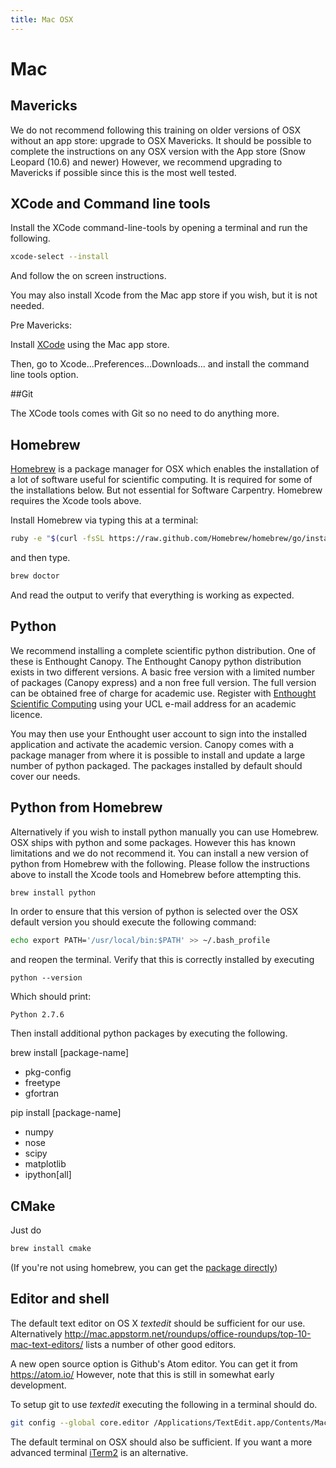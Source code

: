 ```yaml
---
title: Mac OSX
---
```


Mac
===

Mavericks
---------

We do not recommend following this training on older versions of OSX without an app store: upgrade
to OSX Mavericks. It should be possible to complete the instructions on any OSX version with the
App store (Snow Leopard (10.6) and newer) However, we recommend upgrading to Mavericks if possible
since this is the most well tested.

XCode and Command line tools
----------------------------

Install the XCode command-line-tools by opening a terminal and run the following.

``` bash
xcode-select --install
```
And follow the on screen instructions.

You may also install Xcode from the Mac app store if you wish, but it is not needed.

Pre Mavericks:

Install [XCode](https://itunes.apple.com/us/app/xcode/id497799835) using the Mac app store.

Then, go to Xcode...Preferences...Downloads... and install the command line tools option.

##Git

The XCode tools comes with Git so no need to do anything more.

Homebrew
--------
[Homebrew](brew.sh) is a package manager for OSX which enables the installation of a
lot of software useful for scientific computing. It is required for some of the installations
below. But not essential for Software Carpentry. Homebrew requires the Xcode tools above.

Install Homebrew via typing this at a terminal:

``` bash
ruby -e "$(curl -fsSL https://raw.github.com/Homebrew/homebrew/go/install)"
```

and then type.

```bash
brew doctor
```

And read the output to verify that everything is working as expected.


Python
------

We recommend installing a complete scientific python distribution. One of these is
Enthought Canopy.
The Enthought Canopy python distribution exists in two different versions. A basic free version
with a limited number of packages (Canopy express) and a non free full version. The full version
can be obtained free of charge for academic use. Register with [Enthought Scientific Computing](https://enthought.com/products/canopy/academic/) using your UCL
e-mail address for an academic licence.

You may then use your Enthought user account to sign into the installed application and activate the
academic version. Canopy comes with a package manager from where it is possible to install and
update a large number of python packaged. The packages installed by default should cover our needs.

Python from Homebrew
--------------------

Alternatively if you wish to install python manually you can use Homebrew. 
OSX ships with python and some packages. However this has known limitations and we do not recommend it. 
You can install a new version of python from Homebrew with the following.
Please follow the instructions above to install the Xcode tools and Homebrew before attempting
this.

```bash
brew install python
```

In order to ensure that this version of python is selected over the OSX default version you should
execute the following command:

```bash
echo export PATH='/usr/local/bin:$PATH' >> ~/.bash_profile
```
and reopen the terminal. Verify that this is correctly installed by executing

```
python --version
```

Which should print:

```
Python 2.7.6
```

Then install additional python packages by executing the following.

brew install [package-name]
*  pkg-config
*  freetype
*  gfortran

pip install [package-name]
*  numpy
*  nose
*  scipy
*  matplotlib
*  ipython[all]

CMake
-----

Just do

``` Bash
brew install cmake
```

(If you're not using homebrew, you can get the [package directly](http://www.cmake.org/cmake/resources/software.html))

Editor and shell
----------------

The default text editor on OS X *textedit* should be sufficient for our use. Alternatively
http://mac.appstorm.net/roundups/office-roundups/top-10-mac-text-editors/ lists a number of other good editors.

A new open source option is Github's Atom editor. You can get it from https://atom.io/
However, note that this is still in somewhat early development.

To setup git to use *textedit* executing the following in a terminal should do.

``` bash
git config --global core.editor /Applications/TextEdit.app/Contents/MacOS/TextEdit
```

The default terminal on OSX should also be sufficient. If you want a more advanced terminal
[iTerm2](http://www.iterm2.com/) is an alternative.

